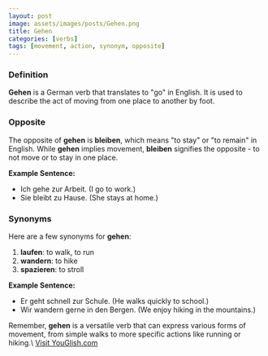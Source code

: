 ```yaml
---
layout: post
image: assets/images/posts/Gehen.png
title: Gehen
categories: [verbs]
tags: [movement, action, synonym, opposite]
---
```


### Definition

**Gehen** is a German verb that translates to "go" in English. It is used to describe the act of moving from one place to another by foot.

### Opposite

The opposite of **gehen** is **bleiben**, which means "to stay" or "to remain" in English. While **gehen** implies movement, **bleiben** signifies the opposite - to not move or to stay in one place.

**Example Sentence:**

- Ich gehe zur Arbeit. (I go to work.)
- Sie bleibt zu Hause. (She stays at home.)

### Synonyms

Here are a few synonyms for **gehen**:

1. **laufen**: to walk, to run
2. **wandern**: to hike
3. **spazieren**: to stroll

**Example Sentence:**

- Er geht schnell zur Schule. (He walks quickly to school.)
- Wir wandern gerne in den Bergen. (We enjoy hiking in the mountains.)

Remember, **gehen** is a versatile verb that can express various forms of movement, from simple walks to more specific actions like running or hiking.\ <a id="yg-widget-0" class="youglish-widget" data-query="Gehen" data-lang="german" data-components="8412" data-auto-start="0" data-bkg-color="theme_light" data-title="How%20to%20pronounce%20Gehen%20in%20German"  rel="nofollow" href="https://youglish.com">Visit YouGlish.com</a><script async src="https://youglish.com/public/emb/widget.js" charset="utf-8"></script>